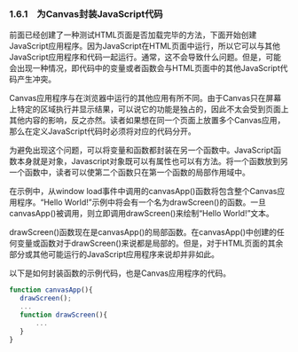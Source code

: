 ### 1.6.1　为Canvas封装JavaScript代码

前面已经创建了一种测试HTML页面是否加载完毕的方法，下面开始创建JavaScript应用程序。因为JavaScript在HTML页面中运行，所以它可以与其他JavaScript应用程序和代码一起运行。通常，这不会导致什么问题。但是，可能会出现一种情况，即代码中的变量或者函数会与HTML页面中的其他JavaScript代码产生冲突。

Canvas应用程序与在浏览器中运行的其他应用有所不同。由于Canvas只在屏幕上特定的区域执行并显示结果，可以说它的功能是独占的，因此不太会受到页面上其他内容的影响，反之亦然。读者如果想在同一个页面上放置多个Canvas应用，那么在定义JavaScript代码时必须将对应的代码分开。

为避免出现这个问题，可以将变量和函数都封装在另一个函数中。JavaScript函数本身就是对象，Javascript对象既可以有属性也可以有方法。将一个函数放到另一个函数中，读者可以使第二个函数只在第一个函数的局部作用域中。

在示例中，从window load事件中调用的canvasApp()函数将包含整个Canvas应用程序。“Hello World!”示例中将会有一个名为drawScreen()的函数。一旦canvasApp()被调用，则立即调用drawScreen()来绘制“Hello World!”文本。

drawScreen()函数现在是canvasApp()的局部函数。在canvasApp()中创建的任何变量或函数对于drawScreen()来说都是局部的。但是，对于HTML页面的其余部分或其他可能运行的JavaScript应用程序来说却并非如此。

以下是如何封装函数的示例代码，也是Canvas应用程序的代码。

```javascript
function canvasApp(){
　 drawScreen();
　 ...
　 function drawScreen(){
　　　　...
　 }
}
```

